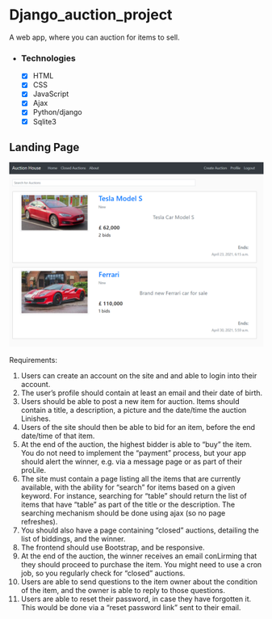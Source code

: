 # Django_auction_project

A web app, where you can auction for items to sell.

-   ### Technologies
    -   [X] HTML
    -   [X] CSS
    -   [X] JavaScript
    -   [X] Ajax
    -   [X] Python/django
    -   [X] Sqlite3

## Landing Page

![Main](media/main_page.png)

Requirements:

1. Users can create an account on the site and and able to login into their account.
2. The user’s profile should contain at least an email and their date of birth.
3. Users should be able to post a new item for auction. Items should contain a title, a
   description, a picture and the date/time the auction Linishes.
4. Users of the site should then be able to bid for an item, before the end date/time of
   that item.
5. At the end of the auction, the highest bidder is able to “buy” the item. You do not need
   to implement the “payment” process, but your app should alert the winner, e.g. via a
   message page or as part of their proLile.
6. The site must contain a page listing all the items that are currently available, with the
   ability for “search” for items based on a given keyword. For instance, searching for
   “table” should return the list of items that have “table” as part of the title or the
   description. The searching mechanism should be done using ajax (so no page
   refreshes).
7. You should also have a page containing “closed” auctions, detailing the list of biddings,
   and the winner.
8. The frontend should use Bootstrap, and be responsive.
9. At the end of the auction, the winner receives an email conLirming that they should
   proceed to purchase the item. You might need to use a cron job, so you regularly
   check for “closed” auctions.
10. Users are able to send questions to the item owner about the condition of the item,
    and the owner is able to reply to those questions.
11. Users are able to reset their password, in case they have forgotten it. This would be
    done via a “reset password link” sent to their email.
